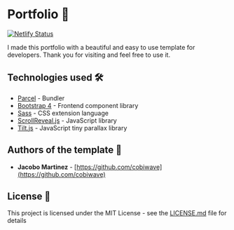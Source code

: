 # Portfolio 📖
[![Netlify Status](https://api.netlify.com/api/v1/badges/75c47c2b-7e75-4dec-a85c-514dd9f275a6/deploy-status)](https://app.netlify.com/sites/cuesta-thomas-devweb/deploys)

I made this portfolio with a beautiful and easy to use template for developers. Thank you for visiting and feel free to use it.

## Technologies used 🛠️

- [Parcel](https://parceljs.org/) - Bundler
- [Bootstrap 4](https://getbootstrap.com/docs/4.3/getting-started/introduction/) - Frontend component library
- [Sass](https://sass-lang.com/documentation) - CSS extension language
- [ScrollReveal.js](https://scrollrevealjs.org/) - JavaScript library
- [Tilt.js](https://gijsroge.github.io/tilt.js/) - JavaScript tiny parallax library

## Authors of the template 📝

- **Jacobo Martinez** - [https://github.com/cobiwave](https://github.com/cobiwave)

## License 📄

This project is licensed under the MIT License - see the [LICENSE.md](LICENSE.md) file for details
